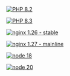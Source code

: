 
[![PHP 8.2](https://github.com/chrecht/docker-library/actions/workflows/php-8.2.yml/badge.svg)](https://github.com/chrecht/docker-library/actions/workflows/php-8.2.yml)

[![PHP 8.3](https://github.com/chrecht/docker-library/actions/workflows/php-8.3.yml/badge.svg)](https://github.com/chrecht/docker-library/actions/workflows/php-8.3.yml)

[![nginx 1.26 - stable](https://github.com/chrecht/docker-library/actions/workflows/nginx-1.26.yml/badge.svg)](https://github.com/chrecht/docker-library/actions/workflows/nginx-1.26.yml)

[![nginx 1.27 - mainline](https://github.com/chrecht/docker-library/actions/workflows/nginx-1.27.yml/badge.svg)](https://github.com/chrecht/docker-library/actions/workflows/nginx-1.27.yml)

[![node 18](https://github.com/chrecht/docker-library/actions/workflows/node-18.yml/badge.svg)](https://github.com/chrecht/docker-library/actions/workflows/node-18.yml)

[![node 20](https://github.com/chrecht/docker-library/actions/workflows/node-20.yml/badge.svg)](https://github.com/chrecht/docker-library/actions/workflows/node-20.yml)
